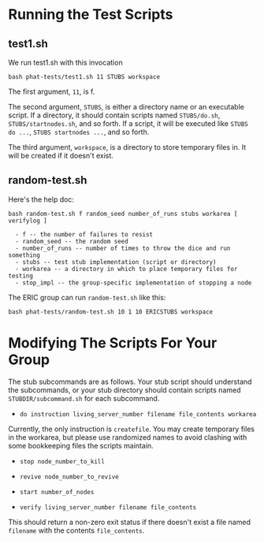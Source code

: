 # Running the Test Scripts
## test1.sh
We run test1.sh with this invocation

    bash phat-tests/test1.sh 11 STUBS workspace

The first argument, `11`, is f.

The second argument, `STUBS`, is either a directory name or an executable
script. If a directory, it should contain scripts named `STUBS/do.sh`,
`STUBS/startnodes.sh`, and so forth. If a script, it will be executed
like `STUBS do ...`, `STUBS startnodes ...`, and so forth.

The third argument, `workspace`, is a directory to store temporary files in. It
will be created if it doesn't exist.

## random-test.sh
Here's the help doc:

    bash random-test.sh f random_seed number_of_runs stubs workarea [ verifylog ]

      - f -- the number of failures to resist
      - random_seed -- the random seed
      - number_of_runs -- number of times to throw the dice and run something
      - stubs -- test stub implementation (script or directory)
      - workarea -- a directory in which to place temporary files for testing
      - stop_impl -- the group-specific implementation of stopping a node

The ERIC group can run `random-test.sh` like this:

    bash phat-tests/random-test.sh 10 1 10 ERICSTUBS workspace

# Modifying The Scripts For Your Group

The stub subcommands are as follows. Your stub script should
understand the subcommands, or your stub directory should contain
scripts named `STUBDIR/subcommand.sh` for each subcommand.

  - `do instruction living_server_number filename file_contents workarea`

  Currently, the only instruction is `createfile`. You may create
  temporary files in the workarea, but please use randomized names to
  avoid clashing with some bookkeeping files the scripts maintain.

  - `stop node_number_to_kill`

  - `revive node_number_to_revive`

  - `start number_of_nodes`

  - `verify living_server_number filename file_contents`

  This should return a non-zero exit status if there doesn't exist a file named
  `filename` with the contents `file_contents`.
